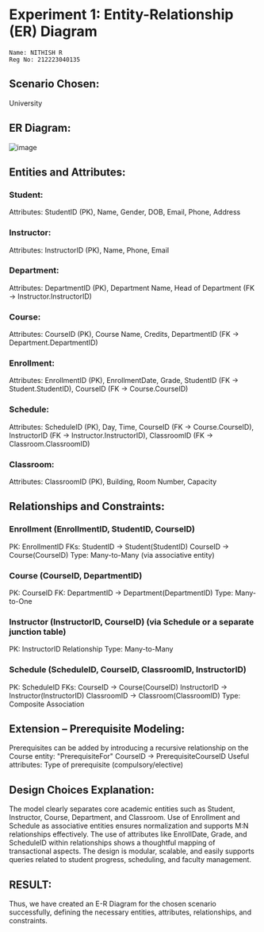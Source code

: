 # Experiment 1: Entity-Relationship (ER) Diagram
```
Name: NITHISH R
Reg No: 212223040135
```
## Scenario Chosen:
University

## ER Diagram:

![image](https://github.com/user-attachments/assets/857b180d-fac1-4c37-aa70-56f603c23671)

## Entities and Attributes:
### Student:
Attributes: StudentID (PK), Name, Gender, DOB, Email, Phone, Address
### Instructor:
Attributes: InstructorID (PK), Name, Phone, Email
### Department:
Attributes: DepartmentID (PK), Department Name, Head of Department (FK → Instructor.InstructorID)
### Course:
Attributes: CourseID (PK), Course Name, Credits, DepartmentID (FK → Department.DepartmentID)
### Enrollment:
Attributes: EnrollmentID (PK), EnrollmentDate, Grade, StudentID (FK → Student.StudentID), CourseID (FK → Course.CourseID)
### Schedule:
Attributes: ScheduleID (PK), Day, Time, CourseID (FK → Course.CourseID), InstructorID (FK → Instructor.InstructorID), ClassroomID (FK → Classroom.ClassroomID)
### Classroom:
Attributes: ClassroomID (PK), Building, Room Number, Capacity

## Relationships and Constraints:
### Enrollment (EnrollmentID, StudentID, CourseID)
PK: EnrollmentID
FKs:
StudentID → Student(StudentID)
CourseID → Course(CourseID)
Type: Many-to-Many (via associative entity)
### Course (CourseID, DepartmentID)
PK: CourseID
FK: DepartmentID → Department(DepartmentID)
Type: Many-to-One
### Instructor (InstructorID, CourseID) (via Schedule or a separate junction table)
PK: InstructorID
Relationship Type: Many-to-Many
### Schedule (ScheduleID, CourseID, ClassroomID, InstructorID)
PK: ScheduleID
FKs:
CourseID → Course(CourseID)
InstructorID → Instructor(InstructorID)
ClassroomID → Classroom(ClassroomID)
Type: Composite Association

## Extension – Prerequisite Modeling:
Prerequisites can be added by introducing a recursive relationship on the Course entity:
"PrerequisiteFor"
CourseID → PrerequisiteCourseID
Useful attributes: Type of prerequisite (compulsory/elective)

## Design Choices Explanation:
The model clearly separates core academic entities such as Student, Instructor, Course, Department, and Classroom.
Use of Enrollment and Schedule as associative entities ensures normalization and supports M:N relationships effectively.
The use of attributes like EnrollDate, Grade, and ScheduleID within relationships shows a thoughtful mapping of transactional aspects.
The design is modular, scalable, and easily supports queries related to student progress, scheduling, and faculty management.

## RESULT:
Thus, we have created an E-R Diagram for the chosen scenario successfully, defining the necessary entities, attributes, relationships, and constraints.
